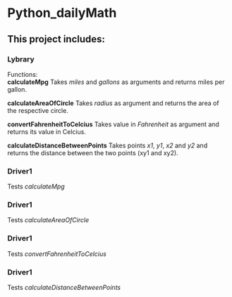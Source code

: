 # Python_dailyMath
## This project includes:
### Lybrary
Functions:</br>
**calculateMpg**
Takes *miles* and *gallons* as arguments and returns miles per gallon.

**calculateAreaOfCircle**
Takes *radius* as argument and returns the area of the respective circle.

**convertFahrenheitToCelcius**
Takes value in *Fahrenheit* as argument and returns its value in Celcius.

**calculateDistanceBetweenPoints**
Takes points *x1*, *y1*, *x2* and *y2* and returns the distance between the two points (xy1 and xy2).

### Driver1
Tests *calculateMpg*

### Driver1
Tests *calculateAreaOfCircle*

### Driver1
Tests *convertFahrenheitToCelcius*

### Driver1
Tests *calculateDistanceBetweenPoints*


